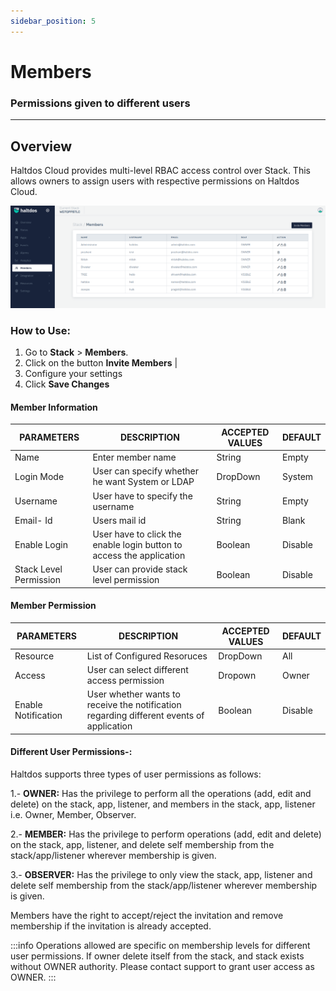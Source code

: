 ```yaml
---
sidebar_position: 5
---
```

# Members

###  Permissions given to different users

----

## Overview 

Haltdos Cloud provides multi-level RBAC access control over Stack. This allows owners to assign users with respective permissions on Haltdos Cloud.

![members](/img/platform/v7/docs/member_newui.png)

### How to Use:

1. Go to **Stack** > **Members**.
2. Click on the button  **Invite Members**    |
3. Configure your settings
4. Click **Save Changes**

#### Member Information  

| PARAMETERS       | DESCRIPTION                                              | ACCEPTED VALUES    | DEFAULT  |
|------------------|----------------------------------------------------------|--------------------|----------|
| Name             | Enter member name           | String  | Empty  |
| Login Mode | User can specify whether he want System or LDAP | DropDown| System |
| Username       |  User have to specify the username   | String   | Empty    |
| Email- Id  | Users mail id                          | String            | Blank    |
| Enable Login      | User have to click the enable login button to access the application                      | Boolean           | Disable    |
| Stack Level Permission       | User can provide stack level permission              | Boolean           | Disable     |

#### Member Permission 

| PARAMETERS       | DESCRIPTION                                              | ACCEPTED VALUES    | DEFAULT  |
|------------------|----------------------------------------------------------|--------------------|----------|
| Resource             | List of Configured Resoruces | DropDown | All  |
| Access | User can select different access permission | Dropown | Owner |
| Enable Notification       | User whether wants to receive the notification regarding different events of application   | Boolean     | Disable   |

#### Different User Permissions-:

Haltdos supports three types of user permissions as follows:

1.- **OWNER:** Has the privilege to perform all the operations (add, edit and delete) on the stack, app, listener, and members in the stack, app, listener i.e. Owner, Member, Observer.

2.- **MEMBER:** Has the privilege to perform operations (add, edit and delete) on the stack, app, listener, and delete self membership from the stack/app/listener wherever membership is given.

3.- **OBSERVER:** Has the privilege to only view the stack, app, listener and delete self membership from the stack/app/listener wherever membership is given.


Members have the right to accept/reject the invitation and remove membership if the invitation is already accepted.

:::info
Operations allowed are specific on membership levels for different user permissions. 
If owner delete itself from the stack, and stack exists without OWNER authority. Please contact support to grant user access as OWNER. 
:::
